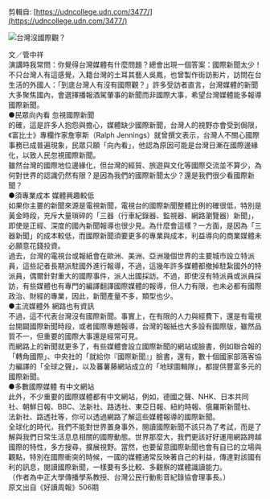 剪輯自: [https://udncollege.udn.com/3477/](https://udncollege.udn.com/3477/)

![台灣沒國際觀？](Exported%20image%2020241106114147-0.png)

文／管中祥  
演講時我常問：你覺得台灣媒體有什麼問題？總會出現一個答案：國際新聞太少！  
不只台灣人有這感覺，入籍台灣的土耳其藝人吳鳳，也曾製作街訪影片，訪問在台生活的外國人：「到底台灣人有沒有國際觀？」許多受訪者直言，台灣媒體的新聞大多聚焦國內，會選擇播報酒駕肇事的新聞而非國際大事，希望台灣媒體能多報導國際新聞。  
●民眾向內看 忽視國際新聞  
的確，這是許多人抱怨與擔心，媒體缺少國際新聞，台灣人的視野亦會受到侷限，《富比士》專欄作家詹寧斯（Ralph Jennings）就曾撰文表示，台灣人不關心國際事務已成普遍現象，民眾只願「向內看」，他認為原因可能是台灣日漸在國際邊緣化，以致人民忽視國際新聞。  
雖然台灣的國際地位邊緣化，但台灣的經貿、旅遊與文化等國際交流並不算少，為何對世界的認識仍然有限？是因為我們的國際新聞太少？還是我們很少看國際新聞？  
●須專業成本 媒體興趣較低  
如果你主要的新聞來源是電視新聞，電視台的國際新聞整體比例的確很低，特別是黃金時段，充斥大量瑣碎的「三器（行車紀錄器、監視器、網路瀏覽器）新聞」，即使是正經、深度的國內新聞報導也很少見。為什麼會這樣？一方面，是因為「三器新聞」的成本較低，而國際新聞須要更多的專業與成本，利益導向的商業媒體未必願意花錢投資。  
過去，台灣的電視台或報紙會在歐洲、美洲、亞洲幾個世界的主要城市設立特派員，這些記者長期派駐國外進行報導，不過，這幾年許多媒體都撤掉駐紮國外的特派員，偶爾針對重大的國際事件，派人出國採訪。不過，即使沒有特派員或派員採訪，有些媒體也有專門的編譯翻譯國際媒體的報導，但人力有限，也未必都有國際政治、財經的專業，因此，新聞產量不多，類型也少。  
●主流媒體外 網路也有資訊  
不過，這不代表台灣沒有國際新聞。事實上，在有限的人力與經費下，還是有電視台開闢國際新聞時段，或者國際專題報導，台灣的報紙也大多設有國際版，雖然品質不一，但重要的國際大事還是經常可見。  
而網路上的新聞就更多了，有些媒體會設立國際新聞的網站或臉書，例如聯合報的「轉角國際」、中央社的「就給你『國際新聞』」臉書，還有，數十個國家部落客協力編譯的「全球之聲」，以及蕃薯藤網站成立的「地球圖輯隊」，都提供豐富多元的國際新聞。  
●多數國際媒體 有中文網站  
此外，不少重要的國際媒體都有中文網站，例如，德國之聲、NHK、日本共同社、朝鮮日報、BBC、法新社、路透社、東亞日報、紐約時報、俄羅斯新聞社、法新社、路透社等，你可以透過網路了解這些媒體報導的國際新聞。  
全球化的時代，我們不能對世界置身事外，閱讀國際新聞不該只為了考試，而是了解與我們日常生活息息相關的國際動態。世界那麼大，我們更該好好運用網路跨越國際的特性，多方搜尋，擴展視野。當然，也要留意國際新聞也會有自已的立場與觀點，特別在國際衝突的時候，一國的媒體通常反映著自己的利益，傳達對該國有利的訊息，閱讀國際新聞，一樣要有多比較、多觀察的媒體識讀能力。  
（作者為中正大學傳播學系教授、台灣公民行動影音紀錄協會理事長。）  
原文出自《好讀周報》506期